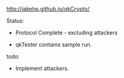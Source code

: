 http://jakehp.github.io/qkCrypto/

Status: 

* Protocol Complete - excluding attackers

* qkTester contains sample run.

todo: 
  
* Implement attackers.
